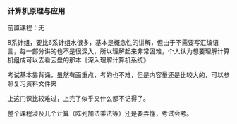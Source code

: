 ### 计算机原理与应用
前置课程：无

8系计组，要比6系计组水很多，基本是概念性的讲解，但由于不需要写汇编语言，每一部分讲的也不是很深入，所以理解起来非常困难，个人认为想要理解计算机组成可以去看云盘的那本《深入理解计算机系统》

考试基本靠背诵，虽然有画重点，考的也不难，但是内容量还是比较大的，可以参照复习资料文件夹

上这门课比较难过，上完了似乎又什么都不记得了。

整个课程涉及几个计算（阵列加法乘法等）还是要弄懂，考试会考。